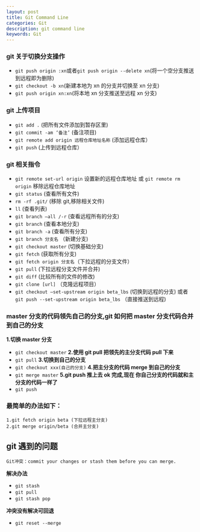 ```yaml
---
layout: post
title: Git Command Line
categories: Git
description: git command line
keywords: Git
---
```


### git 关于切换分支操作

- `git push origin :xn`或者`git push origin --delete xn`(将一个空分支推送到远程即为删除)
- `git checkout -b xn`(新建本地为 xn 的分支并切换至 xn 分支)
- `git push origin xn:xn`(将本地 xn 分支推送至远程 xn 分支)

### git 上传项目

- `git add .` (把所有文件添加到暂存区里)
- `git commit -am ‘备注’` (备注项目)
- `git remote add origin 远程仓库地址名称` (添加远程仓库）
- `git push` (上传到远程仓库）

### git 相关指令

- `git remote set-url origin` 设置新的远程仓库地址 <span>或<span> `git remote rm origin` 移除远程仓库地址
- `git status` (查看所有文件)
- `rm -rf .git/` (移除 git,移除相关文件)
- `ll` (查看列表)
- `git branch —all /-r` (查看远程所有的分支)
- `git branch` (查看本地分支)
- `git branch -a` (查看所有分支)
- `git branch 分支名` （新建分支)
- `git checkout master` (切换基础分支)
- `git fetch` (获取所有分支)
- `git fetch origin 分支名`（下拉远程的分支文件）
- `git pull` (下拉远程分支文件并合并)
- `git diff` (比较所有的文件的修改)
- `git clone [url]` （克隆远程项目）
- `git checkout —set-upstream origin beta_lbs` (切换到远程的分支)
  或者 `git push --set-upstream origin beta_lbs` （直接推送到远程)

### master 分支的代码领先自己的分支,git 如何把 master 分支代码合并到自己的分支

**1.切换 master 分支**

- `git checkout master`
  **2.使用 git pull 把领先的主分支代码 pull 下来**
- `git pull`
  **3.切换到自己的分支**
- `git checkout xxx(自己的分支)`
  **4.把主分支的代码 merge 到自己的分支**
- `git merge master`
  **5.git push 推上去 ok 完成,现在 你自己分支的代码就和主分支的代码一样了**
- `git push`

### 最简单的办法如下：

```
1.git fetch origin beta (下拉远程主分支)
2.git merge origin/beta (合并主分支)
```

## git 遇到的问题

```
Git冲突：commit your changes or stash them before you can merge.
```

**解决办法**

- `git stash`
- `git pull`
- `git stash pop`

**冲突没有解决可回退**

- `git reset --merge`
